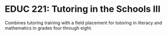 # EDUC 221: Tutoring in the Schools III

Combines tutoring training with a field placement for tutoring in literacy and mathematics in grades four through eight.